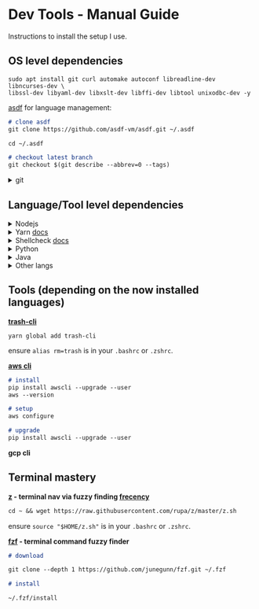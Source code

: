 # Dev Tools - Manual Guide

Instructions to install the setup I use.

## OS level dependencies

```shell
sudo apt install git curl automake autoconf libreadline-dev libncurses-dev \
libssl-dev libyaml-dev libxslt-dev libffi-dev libtool unixodbc-dev -y
```

[asdf](https://github.com/asdf-vm/asdf) for language management:

```markdown
# clone asdf
git clone https://github.com/asdf-vm/asdf.git ~/.asdf

cd ~/.asdf

# checkout latest branch
git checkout $(git describe --abbrev=0 --tags)
```

<details>
<summary>git</summary>

```markdown
# git config --global user.name john

git config --global user.name <username>

# git config --global user.email john@gmail.com

git config --global user.email <email>

# git config --global core.editor code

git config --global core.editor <editor>
```

</details>

## Language/Tool level dependencies

<details>
<summary>Nodejs</summary>

```markdown
# plugin

asdf plugin-add nodejs https://github.com/asdf-vm/asdf-nodejs.git

# nodejs release keyring

bash ~/.asdf/plugins/nodejs/bin/import-release-team-keyring

# nodejs LTS

asdf install nodejs 8.11.3

# set as global default

asdf global nodejs 8.11.3
```

</details>

<details>
<summary>Yarn <a href="https://yarnpkg.com/en/docs/install">docs</a></summary>

```markdown
# add sources

curl -sS https://dl.yarnpkg.com/debian/pubkey.gpg | sudo apt-key add -
echo "deb https://dl.yarnpkg.com/debian/ stable main" | sudo tee /etc/apt/sources.list.d/yarn.list

# remove cmdtest (Ubuntu 18.04)

sudo apt remove cmdtest

# update sources

sudo apt-get update

# install yarn

sudo apt-get install yarn -y
yarn --version
```

<details>
<summary>If you are not using the provided <code>.bashrc</code> or <code>.zshrc</code>:</summary>

add the following to your `.*rc`

```shell
PATH="$PATH:/opt/yarn-[version]/bin"
PATH="$PATH:$(yarn global bin)"
export PATH
```

</details>

---

</details>

<details>
<summary>Shellcheck <a href="https://github.com/koalaman/shellcheck#installing">docs</a></summary>

```shell
sudo apt install shellcheck -y
```

</details>

<details>
<summary>Python</summary>

```markdown
# deps

sudo apt-get install -y make build-essential libssl-dev zlib1g-dev libbz2-dev \
libreadline-dev libsqlite3-dev wget curl llvm libncurses5-dev libncursesw5-dev \
xz-utils tk-dev -y

# plugin

asdf plugin-add python https://github.com/tuvistavie/asdf-python.git

# install python

asdf install python 3.6.0

# set as global default

asdf global python 3.6.0
```

Ensure `export PATH=~/.local/bin:$PATH` is in your `.bashrc` or `.zshrc`. 

Reload your session: `source ~/.bashrc` or `.zshrc`

**pip with asdf**

```markdown
# required
asdf reshim python

# note the version and the path is within .asdf/installs/
pip --version

pip install --upgrade pip

# ensure the path is still under .asdf/installs/
pip --version
```

</details>

<details>
<summary>Java</summary>

```markdown
# plugin

asdf plugin-add java https://github.com/skotchpine/asdf-java

# latest java version

asdf install java 10.0.1

# set as global default

asdf global java 10.0.1
```

Note: Maven & Gradle installed separately.

</details>

<details>
<summary>Other langs</summary>

By now you surely get the idea for [setting up another lang or tool](https://github.com/asdf-vm/asdf-plugins) with [asdf](https://github.com/asdf-vm/asdf).

</details>

## Tools (depending on the now installed languages)

**[trash-cli](https://github.com/sindresorhus/trash-cli)**

```shell
yarn global add trash-cli
```

ensure `alias rm=trash` is in your `.bashrc` or `.zshrc`.

**[aws cli](http://docs.aws.amazon.com/cli/latest/userguide/awscli-install-linux.html#awscli-install-linux-pip)**

```markdown
# install
pip install awscli --upgrade --user
aws --version

# setup
aws configure

# upgrade
pip install awscli --upgrade --user
```

**gcp cli**

## Terminal mastery

**[z](https://github.com/rupa/z) - terminal nav via fuzzy finding [frecency](https://en.wikipedia.org/wiki/Frecency)**

```markdown
cd ~ && wget https://raw.githubusercontent.com/rupa/z/master/z.sh
```

ensure `source "$HOME/z.sh"` is in your `.bashrc` or `.zshrc`.

**[fzf](https://github.com/junegunn/fzf#using-git) - terminal command fuzzy finder**

```markdown
# download

git clone --depth 1 https://github.com/junegunn/fzf.git ~/.fzf

# install

~/.fzf/install
```
